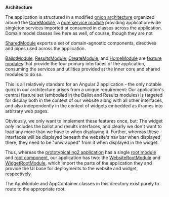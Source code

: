**Architecture** 

The application is structured in a modified [onion architecture](http://jeffreypalermo.com/blog/the-onion-architecture-part-1/) 
organized around the [CoreModule](src/app/core/README.md), a 
[pure service module](https://angular.io/docs/ts/latest/cookbook/ngmodule-faq.html#!#q-module-recommendations) providing
application-wide singleton services imported at consumed in classes across the application. Domain model classes live 
here as well, of course, though they are not 

[SharedModule](src/app/shared/README.md) exports a set of domain-agnostic components, directives and pipes used across the application. 


[BallotModule](src/app/ballot/README.md), [ResultsModule](src/app/results/README.md), [CreateModule](src/app/create/README.md), 
and [HomeModule](src/app/ballot/README.md) are [feature modules](https://angular.io/docs/ts/latest/cookbook/ngmodule-faq.html#!#q-module-recommendations) 
that provide the four primary interfaces of the application, consuming the services and utilities provided at the inner core and shared modules to do so. 


This is all relatively standard for an Angular 2 application - the only notable quirk in our architecture arises from 
a unique requirement: Our application's central feature set (embodied in the Ballot and Results modules) is 
targeted for display both in the context of our website along with all other interfaces, and also independently
in the context of widgets embedded as iframes into arbitrary web pages. 

Obviously, we only want to implement these features once, but: The widget _only_ includes the ballot and results interfaces,
and clearly we don't want to load any more than we have to when displaying it. Further, whereas these interfaces will be 
displayed beneath the website's nav bar when displayed there, they need to be "unwrapped" from it when displayed in the 
widget. 

Thus, whereas the [prototypical ng2 application](https://github.com/mgechev/angular-seed/tree/master/src/client/app)
has a single [root module](https://angular.io/docs/ts/latest/guide/ngmodule.html#!#root-module) and [root component](),
our application has two: the [WebsiteRootModule](src/app/website-root/README.md) and 
[WidgetRootModule](src/app/website-root/README.md), which import the parts of the application they and provide the UI 
base for deployments to the website and widget, respectively.

The AppModule and AppContainer classes in this directory exist purely to route to the appropriate root. 
